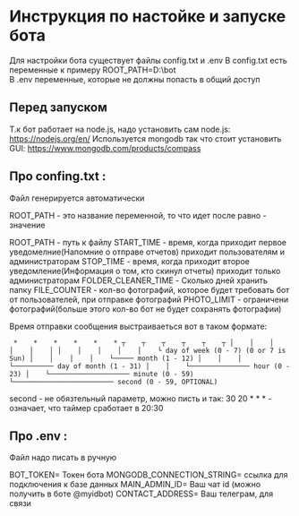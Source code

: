 # Инструкция по настойке и запуске бота 

Для настройки бота существует файлы config.txt и .env
В config.txt есть переменные к примеру ROOT_PATH=D:\bot\
В .env переменные, которые не должны попасть в общий доступ

## Перед запуском 

Т.к бот работает на node.js, надо установить сам node.js:
https://nodejs.org/en/
Используется mongodb так что стоит установить GUI: 
https://www.mongodb.com/products/compass

## Про confing.txt :
Файл генерируется автоматически

ROOT_PATH - это название переменной, то что идет после равно - значение

ROOT_PATH - путь к файлу
START_TIME - время, когда приходит первое уведомелние(Напомние о отправе отчетов) приходит пользователям и администраторам
STOP_TIME - время, когда приходит второе уведомление(Информация о том, кто скинул отчеты) приходит только администраторам
FOLDER_CLEANER_TIME - Сколько дней хранить папку
FILE_COUNTER - кол-во фотографий, которое будет требовать бот от пользователей, при отправке фотографий
PHOTO_LIMIT - ограничени фотографий(больше этого кол-во бот не будет сохранять фотографии)


Время отправки сообщения выстраиваеться вот в таком формате: 

` *    *    *    *    *    *
┬    ┬    ┬    ┬    ┬    ┬
│    │    │    │    │    │
│    │    │    │    │    └ day of week (0 - 7) (0 or 7 is Sun)
│    │    │    │    └───── month (1 - 12)
│    │    │    └────────── day of month (1 - 31)
│    │    └─────────────── hour (0 - 23)
│    └──────────────────── minute (0 - 59)
└───────────────────────── second (0 - 59, OPTIONAL)`

second - не обязтельный параметр, можно писть и так: 
30 20 * * * - означает, что таймер сработает в 20:30

## Про .env :
Файл надо писать в ручную

BOT_TOKEN= Токен бота
MONGODB_CONNECTION_STRING=  ссылка для подключения к базе данных
MAIN_ADMIN_ID= Ваш чат id (можно получить в боте @myidbot)
CONTACT_ADDRESS= Ваш телеграм, для связи